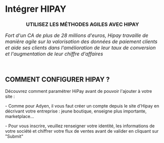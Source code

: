 # Intégrer HIPAY


<h3 style="text-align: center;">UTILISEZ LES M&Eacute;THODES AGILES AVEC HIPAY</h3>


<p><span style="font-size: 12pt;"><em>Fort d'un CA de plus de 28 millions d'euros, Hipay travaille de mani&egrave;re agile sur la valorisation des donn&eacute;es de paiement clients et aide ses clients dans l'am&eacute;lioration de leur taux de conversion et l'augmentation de leur chiffre d'affaires</em></span></p>
<p>&nbsp;</p>


<h2 style="text-align: left;">COMMENT CONFIGURER&nbsp;HIPAY ?</h2>
<p>D&eacute;couvrez comment param&eacute;trer HiPay avant de pouvoir l'ajouter &agrave; votre site :&nbsp;</p>
<p>- Comme pour Adyen, il vous faut&nbsp;cr&eacute;er un compte&nbsp;depuis le site d'Hipay en d&eacute;crivant votre entreprise : jeune boutique, enseigne plus importante, marketplace...</p>
<p>- Pour vous inscrire, veuillez renseigner votre identit&eacute;, les informations de votre soci&eacute;t&eacute; et chiffrer votre flux de ventes avant de valider en cliquant sur "Submit"</p>

